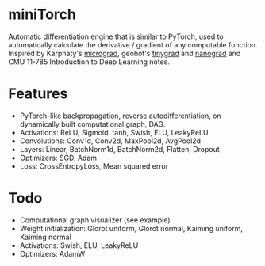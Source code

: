 # miniTorch

Automatic differentiation engine that is similar to PyTorch, used to automatically calculate the derivative
/ gradient of any computable function.
Inspired by Karphaty's [micrograd](https://github.com/karpathy/micrograd), geohot's [tinygrad](https://github.com/geohot/tinygrad) and [nanograd](https://github.com/PABannier/nanograd) and CMU 11-785 Introduction to Deep Learning notes.

# Features

- PyTorch-like backpropagation, reverse autodifferentiation,  on dynamically built computational graph, DAG.
- Activations: ReLU, Sigmoid, tanh, Swish, ELU, LeakyReLU
- Convolutions: Conv1d, Conv2d, MaxPool2d, AvgPool2d
- Layers: Linear, BatchNorm1d, BatchNorm2d, Flatten, Dropout
- Optimizers: SGD, Adam
- Loss: CrossEntropyLoss, Mean squared error


# Todo
- Computational graph visualizer (see example)
- Weight initialization: Glorot uniform, Glorot normal, Kaiming uniform, Kaiming normal
- Activations: Swish, ELU, LeakyReLU
- Optimizers: AdamW